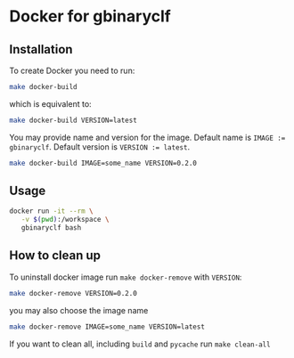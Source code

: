 # Docker for gbinaryclf

## Installation

To create Docker you need to run:

```bash
make docker-build
```

which is equivalent to:

```bash
make docker-build VERSION=latest
```

You may provide name and version for the image.
Default name is `IMAGE := gbinaryclf`.
Default version is `VERSION := latest`.

```bash
make docker-build IMAGE=some_name VERSION=0.2.0
```

## Usage

```bash
docker run -it --rm \
   -v $(pwd):/workspace \
   gbinaryclf bash
```

## How to clean up

To uninstall docker image run `make docker-remove` with `VERSION`:

```bash
make docker-remove VERSION=0.2.0
```

you may also choose the image name

```bash
make docker-remove IMAGE=some_name VERSION=latest
```

If you want to clean all, including `build` and `pycache` run `make clean-all`
